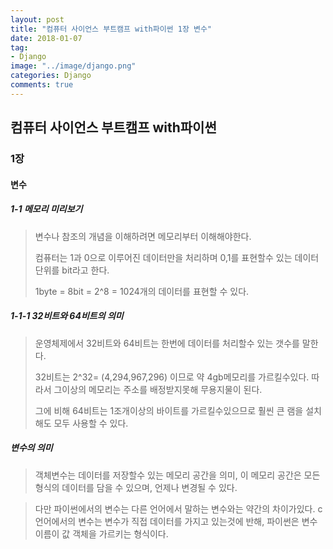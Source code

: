 ```yaml
---
layout: post
title: "컴퓨터 사이언스 부트캠프 with파이썬 1장 변수"
date: 2018-01-07
tag:
- Django
image: "../image/django.png"
categories: Django
comments: true
---
```


## 컴퓨터 사이언스 부트캠프 with파이썬

### 1장

#### 변수

##### 	1-1 메모리 미리보기

> 변수나 참조의 개념을 이해하려면 메모리부터 이해해야한다.
>
> 컴퓨터는 1과 0으로 이루어진 데이터만을 처리하며 0,1를 표현할수 있는 데이터 단위를 bit라고 한다.
>
> 1byte = 8bit = 2^8 = 1024개의 데이터를 표현할 수 있다.

##### 1-1-1 32비트와 64비트의 의미

> 운영체제에서 32비트와 64비트는 한번에 데이터를 처리할수 있는 갯수를 말한다.
>
> 32비트는 2^32= (4,294,967,296) 이므로 약 4gb메모리를 가르킬수있다. 따라서 그이상의 메모리는 주소를 배정받지못해 무용지물이 된다.
>
> 그에 비해 64비트는 1조개이상의 바이트를 가르킬수있으므로 훨씬 큰 램을 설치해도 모두 사용할 수 있다.

##### 변수의 의미
> 객체변수는 데이터를 저장할수 있는 메모리 공간을 의미, 이 메모리 공간은 모든 형식의 데이터를 담을 수 있으며, 언제나 변경될 수 있다.

> 다만 파이썬에서의 변수는 다른 언어에서 말하는 변수와는 약간의 차이가있다. c언어에서의 변수는 변수가 직접 데이터를 가지고 있는것에 반해, 파이썬은 변수이름이 값 객체을 가르키는 형식이다.